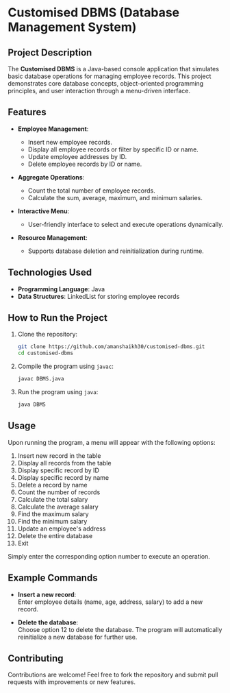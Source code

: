 # Customised DBMS (Database Management System)  

## Project Description  
The **Customised DBMS** is a Java-based console application that simulates basic database operations for managing employee records. This project demonstrates core database concepts, object-oriented programming principles, and user interaction through a menu-driven interface.  

## Features  
- **Employee Management**:  
  - Insert new employee records.  
  - Display all employee records or filter by specific ID or name.  
  - Update employee addresses by ID.  
  - Delete employee records by ID or name.  

- **Aggregate Operations**:  
  - Count the total number of employee records.  
  - Calculate the sum, average, maximum, and minimum salaries.  

- **Interactive Menu**:  
  - User-friendly interface to select and execute operations dynamically.  

- **Resource Management**:  
  - Supports database deletion and reinitialization during runtime.  

## Technologies Used  
- **Programming Language**: Java  
- **Data Structures**: LinkedList for storing employee records  

## How to Run the Project  
1. Clone the repository:  
   ```bash
   git clone https://github.com/amanshaikh30/customised-dbms.git
   cd customised-dbms
   ```  
2. Compile the program using `javac`:  
   ```bash
   javac DBMS.java
   ```  
3. Run the program using `java`:  
   ```bash
   java DBMS
   ```  

## Usage  
Upon running the program, a menu will appear with the following options:  
1. Insert new record in the table  
2. Display all records from the table  
3. Display specific record by ID  
4. Display specific record by name  
5. Delete a record by name  
6. Count the number of records  
7. Calculate the total salary  
8. Calculate the average salary  
9. Find the maximum salary  
10. Find the minimum salary  
11. Update an employee's address  
12. Delete the entire database  
13. Exit  

Simply enter the corresponding option number to execute an operation.  

## Example Commands  
- **Insert a new record**:  
  Enter employee details (name, age, address, salary) to add a new record.  

- **Delete the database**:  
  Choose option 12 to delete the database. The program will automatically reinitialize a new database for further use.  

## Contributing  
Contributions are welcome! Feel free to fork the repository and submit pull requests with improvements or new features.  

